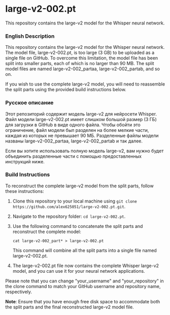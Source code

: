 # large-v2-002.pt
This repository contains the large-v2 model for the Whisper neural network.

### English Description
This repository contains the large-v2 model for the Whisper neural network. The model file, large-v2-002.pt, is too large (3 GB) to be uploaded as a single file on GitHub. To overcome this limitation, the model file has been split into smaller parts, each of which is no larger than 90 MB. The split model files are named large-v2-002_partaa, large-v2-002_partab, and so on.

If you wish to use the complete large-v2 model, you will need to reassemble the split parts using the provided build instructions below.

### Русское описание
Этот репозиторий содержит модель large-v2 для нейросети Whisper. Файл модели large-v2-002.pt имеет слишком большой размер (3 ГБ) для загрузки в GitHub в виде одного файла. Чтобы обойти это ограничение, файл модели был разделен на более мелкие части, каждая из которых не превышает 90 МБ. Разделенные файлы модели названы large-v2-002_partaa, large-v2-002_partab и так далее.

Если вы хотите использовать полную модель large-v2, вам нужно будет объединить разделенные части с помощью предоставленных инструкций ниже.

### Build Instructions
To reconstruct the complete large-v2 model from the split parts, follow these instructions:

1. Clone this repository to your local machine using `git clone https://github.com/alex625051/large-v2-002.pt.git`.

2. Navigate to the repository folder: `cd large-v2-002.pt`.

3. Use the following command to concatenate the split parts and reconstruct the complete model:
   ```
   cat large-v2-002_part* > large-v2-002.pt
   ```

   This command will combine all the split parts into a single file named large-v2-002.pt.

4. The large-v2-002.pt file now contains the complete Whisper large-v2 model, and you can use it for your neural network applications.

Please note that you can change "your_username" and "your_repository" in the clone command to match your GitHub username and repository name, respectively.

**Note**: Ensure that you have enough free disk space to accommodate both the split parts and the final reconstructed large-v2 model file.
